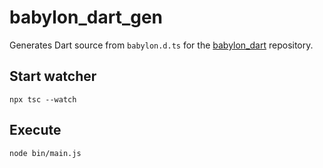 # babylon_dart_gen

Generates Dart source from `babylon.d.ts` for the [babylon_dart](https://github.com/blimster/babylon_dart) repository.

## Start watcher

`npx tsc --watch`

## Execute

`node bin/main.js`
